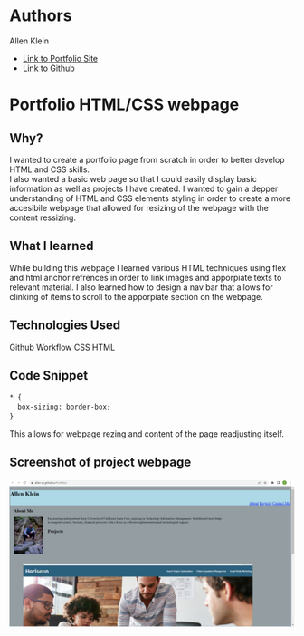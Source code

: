 
# Authors

Allen Klein

- [Link to Portfolio Site](https://allen-ek.github.io/Portfolio/)
- [Link to Github](https://github.com/allen-ek/)

# Portfolio HTML/CSS webpage

## Why?
I wanted to create a portfolio page from scratch in order to better develop HTML and CSS skills.  
I also wanted a basic web page so that I could easily display basic information as well as projects I have created.
I wanted to gain a depper understanding of HTML and CSS elements styling in order to create a more accesibile webpage that allowed for resizing of the webpage with the content ressizing.

## What I learned
While building this webpage I learned various HTML techniques using flex and html anchor refrences in order to link images and apporpiate texts to relevant material. I also learned how to design a nav bar that allows for clinking of items to scroll to the apporpiate section on the webpage.

## Technologies Used
Github Workflow
CSS
HTML
## Code Snippet
```html
* {
  box-sizing: border-box;
}
```
This allows for webpage rezing and content of the page readjusting itself.
## Screenshot of project webpage
![Site](Screenshot.png)



